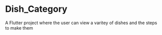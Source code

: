 # Dish_Category
A Flutter project where the user can view a varitey of dishes and the steps to make them
